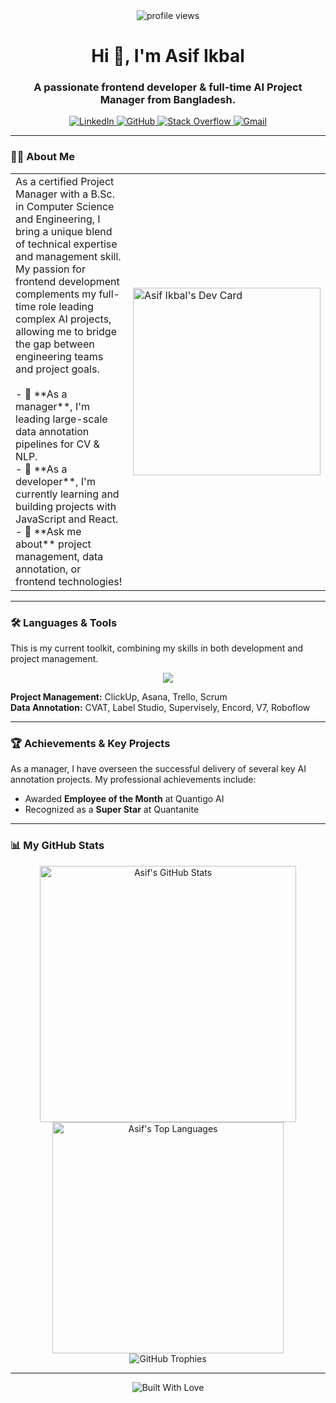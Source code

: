 <div id="header" align="center">
  <img src="https://komarev.com/ghpvc/?username=asif-ikbal-protik&label=Profile%20Views&color=0e75b6&style=for-the-badge" alt="profile views"/>
  
  <h1 align="center">Hi 👋, I'm Asif Ikbal</h1>
  <h3 align="center">A passionate frontend developer & full-time AI Project Manager from Bangladesh.</h3>
  
  <div align="center">
    <a href="https://linkedin.com/in/asif-ikbal-protik" target="_blank">
      <img src="https://img.shields.io/badge/LinkedIn-0077B5?style=for-the-badge&logo=linkedin&logoColor=white" alt="LinkedIn"/>
    </a>
    <a href="https://github.com/asif-ikbal-protik" target="_blank">
      <img src="https://img.shields.io/badge/GitHub-100000?style=for-the-badge&logo=github&logoColor=white" alt="GitHub"/>
    </a>
    <a href="https://stackoverflow.com/users/sheikhprotik" target="_blank">
      <img src="https://img.shields.io/badge/Stack_Overflow-FE7A16?style=for-the-badge&logo=stack-overflow&logoColor=white" alt="Stack Overflow"/>
    </a>
     <a href="mailto:asifikbalprotik@gmail.com" target="_blank">
      <img src="https://img.shields.io/badge/Gmail-D14836?style=for-the-badge&logo=gmail&logoColor=white" alt="Gmail"/>
    </a>
  </div>
</div>

---

### 👨‍💻 About Me

<table>
  <tr>
    <td>
      As a certified Project Manager with a B.Sc. in Computer Science and Engineering, I bring a unique blend of technical expertise and management skill. My passion for frontend development complements my full-time role leading complex AI projects, allowing me to bridge the gap between engineering teams and project goals.
      <br><br>
      - 🔭 **As a manager**, I'm leading large-scale data annotation pipelines for CV & NLP.
      <br>
      - 🌱 **As a developer**, I'm currently learning and building projects with JavaScript and React.
      <br>
      - 💬 **Ask me about** project management, data annotation, or frontend technologies!
    </td>
    <td>
      <a href="https://app.daily.dev/improtik">
        <img src="https://api.daily.dev/devcards/bcb69db389ba4f72a25b5dbdbcf80be0.png?r=r3l" width="300" alt="Asif Ikbal's Dev Card"/>
      </a>
    </td>
  </tr>
</table>

---

### 🛠️ Languages & Tools

This is my current toolkit, combining my skills in both development and project management.

<p align="center">
  <a href="https://skillicons.dev">
    <img src="https://skillicons.dev/icons?i=python,javascript,sql,html,css,react,bootstrap,tailwind,nodejs,mongodb,git,github,aws,gcp,azure,linux,figma,ps,ai" />
  </a>
</p>

**Project Management:** ClickUp, Asana, Trello, Scrum
<br>
**Data Annotation:** CVAT, Label Studio, Supervisely, Encord, V7, Roboflow

---

### 🏆 Achievements & Key Projects

<p>As a manager, I have overseen the successful delivery of several key AI annotation projects. My professional achievements include:</p>
<ul>
    <li>Awarded <strong>Employee of the Month</strong> at Quantigo AI</li>
    <li>Recognized as a <strong>Super Star</strong> at Quantanite</li>
</ul>

---

### 📊 My GitHub Stats

<p align="center">
  <img src="https://github-readme-stats.vercel.app/api?username=asif-ikbal-protik&show_icons=true&theme=tokyonight" alt="Asif's GitHub Stats" width="410"/>
  <img src="https://github-readme-stats.vercel.app/api/top-langs/?username=asif-ikbal-protik&layout=compact&theme=tokyonight" alt="Asif's Top Languages" width="370"/>
  <br>
  <img src="https://github-profile-trophy.vercel.app/?username=asif-ikbal-protik&theme=tokyonight&column=7&margin-w=15&margin-h=15" alt="GitHub Trophies"/>
</p>

---
<p align="center">
  <img src="https://forthebadge.com/images/badges/built-with-love.png" alt="Built With Love">
</p>
